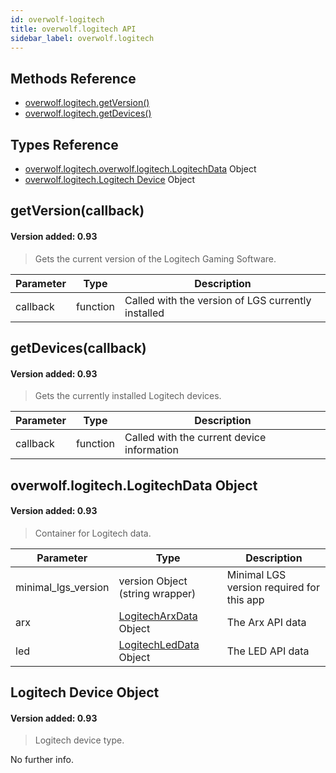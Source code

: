 ```yaml
---
id: overwolf-logitech
title: overwolf.logitech API
sidebar_label: overwolf.logitech
---
```


## Methods Reference

* [overwolf.logitech.getVersion()](#getversioncallback)
* [overwolf.logitech.getDevices()](#getdvicescallback)

## Types Reference

* [overwolf.logitech.overwolf.logitech.LogitechData](#overwolflogitechlogitechdata-object) Object
* [overwolf.logitech.Logitech Device](#logitech-device-object) Object

## getVersion(callback)
#### Version added: 0.93

> Gets the current version of the Logitech Gaming Software.

Parameter | Type                  | Description                                        |
--------- | ----------------------| -------------------------------------------------- |
callback  | function              | Called with the version of LGS currently installed |

## getDevices(callback)
#### Version added: 0.93

> Gets the currently installed Logitech devices.

Parameter | Type                  | Description                                        |
--------- | ----------------------| -------------------------------------------------- |
callback  | function              | Called with the current device information         |

## overwolf.logitech.LogitechData Object
#### Version added: 0.93

> Container for Logitech data.

Parameter            | Type                                         | Description                                     |
-------------------- | ---------------------------------------------| ----------------------------------------------- |
minimal_lgs_version  | version Object (string wrapper)              | Minimal LGS version required for this app |
arx                  | [LogitechArxData](overwolf-logitech-led#overwolflogitechledlogitecharxdata-object) Object | The Arx API data  |
led                  | [LogitechLedData](overwolf-logitech-led#overwolflogitechledlogitechleddata-object) Object | The LED API data  |

## Logitech Device Object
#### Version added: 0.93

> Logitech device type.

No further info.
